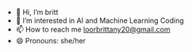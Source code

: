 - 👋 Hi, I’m britt
- 👀 I’m interested in AI and Machine Learning Coding 
- 📫 How to reach me loorbrittany20@gmail.com 
- 😄 Pronouns: she/her

